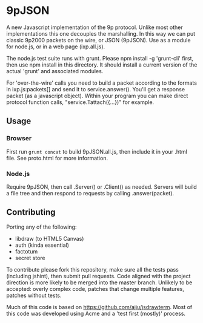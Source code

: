# 9pJSON

A new Javascript implementation of the 9p protocol.
Unlike most other implementations this one decouples the marshalling.
In this way we can put classic 9p2000 packets on the wire,
or JSON (9pJSON). Use as a module for node.js, or in a web page 
(ixp.all.js).

The node.js test suite runs with grunt. Please npm install -g 'grunt-cli' first,
then use npm install in this directory. It should install a current version of
the actual 'grunt' and associated modules.

For 'over-the-wire' calls you need to build a packet according to the formats
in ixp.js:packets[] and send it to service.answer(). You'll get a response packet
(as a javascript object). Within your program you can make direct protocol 
function calls, "service.Tattach({...})" for example.

## Usage

### Browser

First run `grunt concat` to build 9pJSON.all.js, then include it in your .html file.
See proto.html for more information.

### Node.js

Require 9pJSON, then call .Server() or .Client() as needed. Servers will build a file
tree and then respond to requests by calling .answer(packet).

## Contributing

Porting any of the following:
* libdraw (to HTML5 Canvas)
* auth (kinda essential)
* factotum
* secret store

To contribute please fork this repository, 
make sure all the tests pass (including jshint),
then submit pull requests. 
Code aligned with the project direction 
is more likely to be merged 
into the master branch.
Unlikely to be accepted: overly complex code,
patches that change multiple features,
patches without tests.

Much of this code is based on https://github.com/aiju/jsdrawterm. 
Most of this code was developed using Acme and a 'test first (mostly)' process.